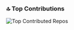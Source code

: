 ### 🔝 Top Contributions
![Top Contributed Repos](https://github-contributor-stats.vercel.app/api?username=TanishkBansode&limit=5&theme=dark&combine_all_yearly_contributions=true)

